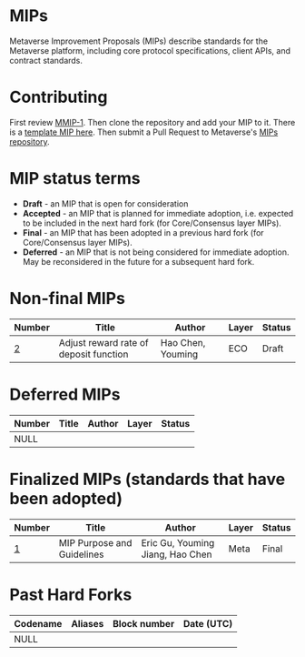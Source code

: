 # MIPs 
Metaverse Improvement Proposals (MIPs) describe standards for the Metaverse platform, including core protocol specifications, client APIs, and contract standards.

# Contributing
First review [MMIP-1](meta-mip/MMIP-1.md). Then clone the repository and add your MIP to it. There is a [template MIP here](mip-X.md). Then submit a Pull Request to Metaverse's [MIPs repository](https://github.com/mvs-org/mips).

# MIP status terms
* **Draft** - an MIP that is open for consideration
* **Accepted** - an MIP that is planned for immediate adoption, i.e. expected to be included in the next hard fork (for Core/Consensus layer MIPs).
* **Final** - an MIP that has been adopted in a previous hard fork (for Core/Consensus layer MIPs).
* **Deferred** - an MIP that is not being considered for immediate adoption. May be reconsidered in the future for a subsequent hard fork.

# Non-final MIPs
| Number                    | Title                                                   | Author                        | Layer     | Status     |
| ------------------------- | ------------------------------------------------------- | ----------------------------- | --------- | ---------- |
| [2](mips/mip-2.md)        |  Adjust reward rate of deposit function                 | Hao Chen, Youming   | ECO    | Draft      |

# Deferred MIPs
| Number                                             | Title                                                                                        | Author                                     | Layer      | Status   |
| -------------------------------------------------- | -------------------------------------------------------------------------------------------- | ------------------------------------------ | ---------- | -------- |
| NULL                                               |                                                                                              |                                            |            |          |

# Finalized MIPs (standards that have been adopted)
| Number                                             | Title                                                                                        | Author                                     | Layer      | Status   |
| -------------------------------------------------- | -------------------------------------------------------------------------------------------- | -------------------------------------------| ---------- | -------- |
| [1](meta-mip/MMIP-1.md)                                 | MIP Purpose and Guidelines                                                                  | Eric Gu, Youming Jiang, Hao Chen                      | Meta       | Final    |

# Past Hard Forks
| Codename                              | Aliases                     | Block number   | Date (UTC) |
|-------------------------------------- |---------------------------- |----------------|------------|
| NULL                                  |                             |                |            |
